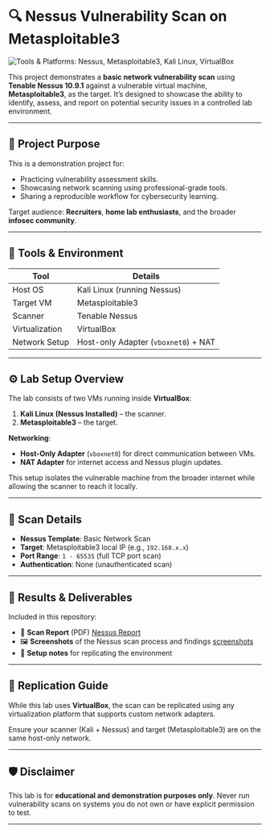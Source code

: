 # 🔍 Nessus Vulnerability Scan on Metasploitable3

![Tools & Platforms: Nessus, Metasploitable3, Kali Linux, VirtualBox](https://img.shields.io/badge/tools%20%26%20platforms-Nessus%2C%20Metasploitable3%2C%20Kali%20Linux%2C%20VirtualBox-blueviolet)

This project demonstrates a **basic network vulnerability scan** using **Tenable Nessus 10.9.1** against a vulnerable virtual machine, **Metasploitable3**, as the target. It’s designed to showcase the ability to identify, assess, and report on potential security issues in a controlled lab environment.

---

## 🎯 Project Purpose

This is a demonstration project for:
- Practicing vulnerability assessment skills.
- Showcasing network scanning using professional-grade tools.
- Sharing a reproducible workflow for cybersecurity learning.

Target audience: **Recruiters**, **home lab enthusiasts**, and the broader **infosec community**.

---

## 🧰 Tools & Environment

| Tool           | Details                                |
|----------------|----------------------------------------|
| Host OS        | Kali Linux (running Nessus)            |
| Target VM      | Metasploitable3                        |
| Scanner        | Tenable Nessus                         |
| Virtualization | VirtualBox                             |
| Network Setup  | Host-only Adapter (`vboxnet0`) + NAT   |

---

## ⚙️ Lab Setup Overview

The lab consists of two VMs running inside **VirtualBox**:

1. **Kali Linux (Nessus Installed)** – the scanner.
2. **Metasploitable3** – the target.

**Networking**:
- **Host-Only Adapter** (`vboxnet0`) for direct communication between VMs.
- **NAT Adapter** for internet access and Nessus plugin updates.

This setup isolates the vulnerable machine from the broader internet while allowing the scanner to reach it locally.

---

## 🚀 Scan Details

- **Nessus Template**: Basic Network Scan
- **Target**: Metasploitable3 local IP (e.g., `192.168.x.x`)
- **Port Range**: `1 - 65535` (full TCP port scan)
- **Authentication**: None (unauthenticated scan)

---

## 📸 Results & Deliverables

Included in this repository:
- 📄 **Scan Report** (PDF) [Nessus Report](./Basic%20Net%20Scan.pdf/)
- 🖼️ **Screenshots** of the Nessus scan process and findings [screenshots](./screenshots/)
- 📝 **Setup notes** for replicating the environment

---

## 🔁 Replication Guide

While this lab uses **VirtualBox**, the scan can be replicated using any virtualization platform that supports custom network adapters.

Ensure your scanner (Kali + Nessus) and target (Metasploitable3) are on the same host-only network.

---

## 🛡️ Disclaimer

This lab is for **educational and demonstration purposes only**. Never run vulnerability scans on systems you do not own or have explicit permission to test.

---
